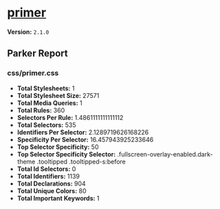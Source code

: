 # [primer]( http://primercss.io )

**Version:** `2.1.0`

## Parker Report

### css/primer.css

- **Total Stylesheets:** 1
- **Total Stylesheet Size:** 27571
- **Total Media Queries:** 1
- **Total Rules:** 360
- **Selectors Per Rule:** 1.4861111111111112
- **Total Selectors:** 535
- **Identifiers Per Selector:** 2.1289719626168226
- **Specificity Per Selector:** 16.457943925233646
- **Top Selector Specificity:** 50
- **Top Selector Specificity Selector:** .fullscreen-overlay-enabled.dark-theme .tooltipped .tooltipped-s:before
- **Total Id Selectors:** 0
- **Total Identifiers:** 1139
- **Total Declarations:** 904
- **Total Unique Colors:** 80
- **Total Important Keywords:** 1
